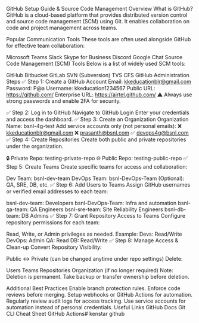 GitHub Setup Guide & Source Code Management Overview
What is GitHub?
GitHub is a cloud-based platform that provides distributed version control and source code management (SCM) using Git. It enables collaboration on code and project management across teams.

Popular Communication Tools
These tools are often used alongside GitHub for effective team collaboration:

Microsoft Teams
Slack
Skype for Business
Discord
Google Chat
Source Code Management (SCM) Tools
Below is a list of widely used SCM tools:

GitHub
Bitbucket
GitLab
SVN (Subversion)
TVS
CFS
GitHub Administration Steps
✅ Step 1: Create a GitHub Account
Email: kkeducationblr@gmail.com
Password: P@a
Username: kkeducation1234567
Public URL: https://github.com/
Enterprise URL: https://airtel.github.com/
⚠️ Always use strong passwords and enable 2FA for security.

✅ Step 2: Log in to GitHub
Navigate to GitHub Login
Enter your credentials and access the dashboard.
✅ Step 3: Create an Organization
Organization Name: bsnl-4g-test
Add service accounts only (not personal emails):
❌ kkeducationblr@gmail.com
❌ prasanth@bsnl.com
✅ devops4g@bsnl.com
✅ Step 4: Create Repositories
Create both public and private repositories under the organization.

🔒 Private Repo: testing-private-repo
🌐 Public Repo: testing-public-repo
✅ Step 5: Create Teams
Create specific teams for access and collaboration:

Dev Team: bsnl-dev-team
DevOps Team: bsnl-DevOps-Team
(Optional): QA, SRE, DB, etc.
✅ Step 6: Add Users to Teams
Assign GitHub usernames or verified email addresses to each team:

bsnl-dev-team: Developers
bsnl-DevOps-Team: Infra and automation
bsnl-qa-team: QA Engineers
bsnl-sre-team: Site Reliability Engineers
bsnl-db-team: DB Admins
✅ Step 7: Grant Repository Access to Teams
Configure repository permissions for each team:

Read, Write, or Admin privileges as needed.
Example:
Devs: Read/Write
DevOps: Admin
QA: Read
DB: Read/Write
✅ Step 8: Manage Access & Clean-up
Convert Repository Visibility:

Public ↔ Private (can be changed anytime under repo settings)
Delete:

Users
Teams
Repositories
Organization (if no longer required)
Note: Deletion is permanent. Take backup or transfer ownership before deletion.

Additional Best Practices
Enable branch protection rules.
Enforce code reviews before merging.
Setup webhooks or GitHub Actions for automation.
Regularly review audit logs for access tracking.
Use service accounts for automation instead of personal credentials.
Useful Links
GitHub Docs
Git CLI Cheat Sheet
GitHub Actions# kenstar
github

